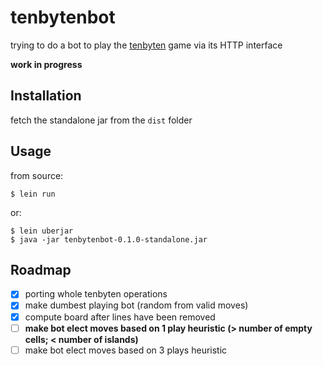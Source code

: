 # tenbytenbot

trying to do a bot to play the [tenbyten](https://github.com/JosePedroDias/tenbyten) game via its HTTP interface

**work in progress**



## Installation

fetch the standalone jar from the `dist` folder



## Usage

from source:

    $ lein run

or:

    $ lein uberjar
    $ java -jar tenbytenbot-0.1.0-standalone.jar



## Roadmap

* [x] porting whole tenbyten operations
* [x] make dumbest playing bot (random from valid moves)
* [x] compute board after lines have been removed
* [ ] **make bot elect moves based on 1 play heuristic (> number of empty cells; < number of islands)**
* [ ] make bot elect moves based on 3 plays heuristic
